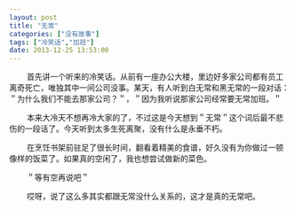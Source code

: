 ```yaml
---
layout: post
title: "无常"
categories: ["没有故事"]
tags: ["冷笑话","加班"]
date: 2013-12-25 13:53:00
---
```

&nbsp;&nbsp;&nbsp;&nbsp;&nbsp;&nbsp;&nbsp;&nbsp;首先讲一个听来的冷笑话。从前有一座办公大楼，里边好多家公司都有员工离奇死亡，唯独其中一间公司没事。某天，有人听到白无常和黑无常的一段对话：＂为什么我们不能去那家公司？＂，＂因为我听说那家公司经常要无常加班。＂

&nbsp;&nbsp;&nbsp;&nbsp;&nbsp;&nbsp;&nbsp;&nbsp;本来大冷天不想再冷大家的了，不过这是今天想到＂无常＂这个词后最不悲伤的一段话了。今天听到太多生死离聚，没有什么是永垂不朽。

&nbsp;&nbsp;&nbsp;&nbsp;&nbsp;&nbsp;&nbsp;&nbsp;在烹饪书架前驻足了很长时间，翻看着精美的食谱，好久没有为你做过一顿像样的饭菜了。如果真的空闲了，我也想尝试做新的菜色。

&nbsp;&nbsp;&nbsp;&nbsp;&nbsp;&nbsp;&nbsp;&nbsp;＂等有空再说吧＂

&nbsp;&nbsp;&nbsp;&nbsp;&nbsp;&nbsp;&nbsp;&nbsp;哎呀，说了这么多其实都跟无常没什么关系的，这才是真的无常吧。